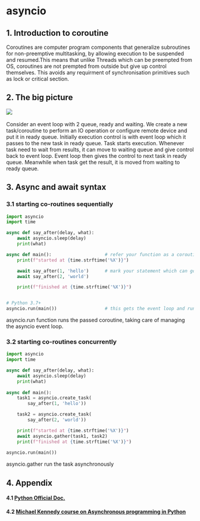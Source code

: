 # asyncio

## 1. Introduction to coroutine

Coroutines are computer program components that generalize subroutines for non-preemptive multitasking, 
by allowing execution to be suspended and resumed.This means that unlike Threads which can be preempted 
from OS, coroutines are not prempted from outside but give up control themselves. This avoids any requirment 
of synchronisation primitives such as lock or critical section.

## 2. The big picture

<div><img src="../../../../../images/diagram.png"></div><br>
Consider an event loop with 2 queue, ready and waiting. We create a new task/coroutine to perform an IO 
operation or configure remote device and put it in ready queue. Initially execution control is with event
loop which it passes to the new task in ready queue. Task starts execution. Whenever task need to wait 
from results, it can move to waiting queue and give control back to event loop. Event loop then gives the
control to next task in ready queue. Meanwhile when task get the result, it is moved from waiting to ready
queue. 

## 3. Async and await syntax
### 3.1 starting co-routines sequentially 

```python
import asyncio
import time

async def say_after(delay, what):
    await asyncio.sleep(delay)
    print(what)

async def main():                    # refer your function as a coroutine
    print(f"started at {time.strftime('%X')}")

    await say_after(1, 'hello')      # mark your statement which can go for IO bound work
    await say_after(2, 'world')

    print(f"finished at {time.strftime('%X')}")


# Python 3.7+
asyncio.run(main())                  # this gets the event loop and runs the coroutine
```
asyncio.run function runs the passed coroutine, taking care of managing the asyncio event loop.

### 3.2 starting co-routines concurrently 

```python
import asyncio
import time

async def say_after(delay, what):
    await asyncio.sleep(delay)
    print(what)
    
async def main():
    task1 = asyncio.create_task(
        say_after(1, 'hello'))

    task2 = asyncio.create_task(
        say_after(2, 'world'))

    print(f"started at {time.strftime('%X')}")
    await asyncio.gather(task1, task2)   
    print(f"finished at {time.strftime('%X')}")
    
asyncio.run(main())
```
asyncio.gather run the task asynchronously
## 4. Appendix
#### 4.1 [Python Official Doc.](https://docs.python.org/3.7/library/asyncio.html)<br>
#### 4.2 [Michael Kennedy course on Asynchronous programming in Python](https://training.talkpython.fm/courses/explore_async_python/async-in-python-with-threading-and-multiprocessing)
